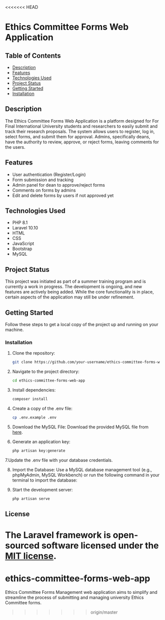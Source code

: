 <<<<<<< HEAD
# Ethics Committee Forms Web Application

## Table of Contents
- [Description](#description)
- [Features](#features)
- [Technologies Used](#technologies-used)
- [Project Status](#project-status)
- [Getting Started](#getting-started)
- [Installation](#installation)


## Description

The Ethics Committee Forms Web Application is a platform designed for For Final International University students and researchers to easily submit and track their research proposals. The system allows users to register, log in, select forms, and submit them for approval. Admins, specifically deans, have the authority to review, approve, or reject forms, leaving comments for the users.

## Features

- User authentication (Register/Login)
- Form submission and tracking
- Admin panel for dean to approve/reject forms
- Comments on forms by admins
- Edit and delete forms by users if not approved yet


## Technologies Used
- PHP 8.1
- Laravel 10.10
- HTML
- CSS
- JavaScript
- Bootstrap
- MySQL

## Project Status

This project was initiated as part of a summer training program and is currently a work in progress. The development is ongoing, and new features are actively being added. While the core functionality is in place, certain aspects of the application may still be under refinement.


## Getting Started

Follow these steps to get a local copy of the project up and running on your machine.

### Installation

1. Clone the repository:

   ```bash
   git clone https://github.com/your-username/ethics-committee-forms-web-app.git

2. Navigate to the project directory:

    ```bash
   cd ethics-committee-forms-web-app

3. Install dependencies:

    ```bash
    composer install

4. Create a copy of the .env file:

    ```bash
    cp .env.example .env

5. Download the MySQL File:
   Download the provided MySQL file from [here](conversion_form.sql).

6. Generate an application key:

    ```bash
    php artisan key:generate

7.Update the .env file with your database credentials.

8. Import the Database:
   Use a MySQL database management tool (e.g., phpMyAdmin, MySQL Workbench) or run the following command in your terminal to import the database:

9. Start the development server:

    ```bash
    php artisan serve


## License

The Laravel framework is open-sourced software licensed under the [MIT license](https://opensource.org/licenses/MIT).
=======
# ethics-committee-forms-web-app
Ethics Committee Forms Management web application aims to simplify and streamline the process of submitting and managing university Ethics Committee forms.
>>>>>>> origin/master
